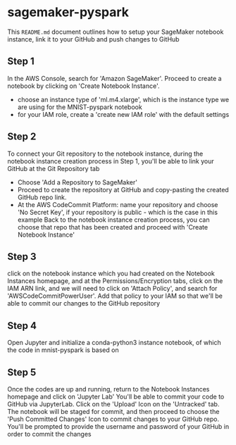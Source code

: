 # sagemaker-pyspark

This ```README.md``` document outlines how to setup your SageMaker notebook instance, link it to your GitHub and push changes to GitHub


## Step 1
In the AWS Console, search for 'Amazon SageMaker'. Proceed to create a notebook by clicking on 'Create Notebook Instance'.
* choose an instance type of 'ml.m4.xlarge', which is the instance type we are using for the MNIST-pyspark notebook
* for your IAM role, create a 'create new IAM role' with the default settings 


## Step 2
To connect your Git repository to the notebook instance, during the notebook instance creation process in Step 1, you'll be able to link your GitHub at the Git Repository tab
* Choose 'Add a Repository to SageMaker'
* Proceed to create the repository at GitHub and copy-pasting the created GitHub repo link. 
* At the AWS CodeCommit Platform: name your repository and choose 'No Secret Key', if your repository is public - which is the case in this example
Back to the notebook instance creation process, you can choose that repo that has been created and proceed with 'Create Notebook Instance'

## Step 3
click on the notebook instance which you had created on the Notebook Instances homepage, and at the Permissions/Encryption tabs, click on the IAM ARN link, and we will need to click on 'Attach Policy', and search for 'AWSCodeCommitPowerUser'. Add that policy to your IAM so that we'll be able to commit our changes to the GitHub repository

## Step 4
Open Jupyter and initialize a conda-python3 instance notebook, of which the code in mnist-pyspark is based on 

## Step 5
Once the codes are up and running, return to the Notebook Instances homepage and click on 'Jupyter Lab'
You'll be able to commit your code to GitHub via JupyterLab. Click on the 'Upload' Icon on the 'Untracked' tab. The notebook will be staged for commit, and then proceed to choose the 'Push Committed Changes' Icon to commit changes to your GitHub repo. You'll be prompted to provide the username and password of your GitHub in order to commit the changes
